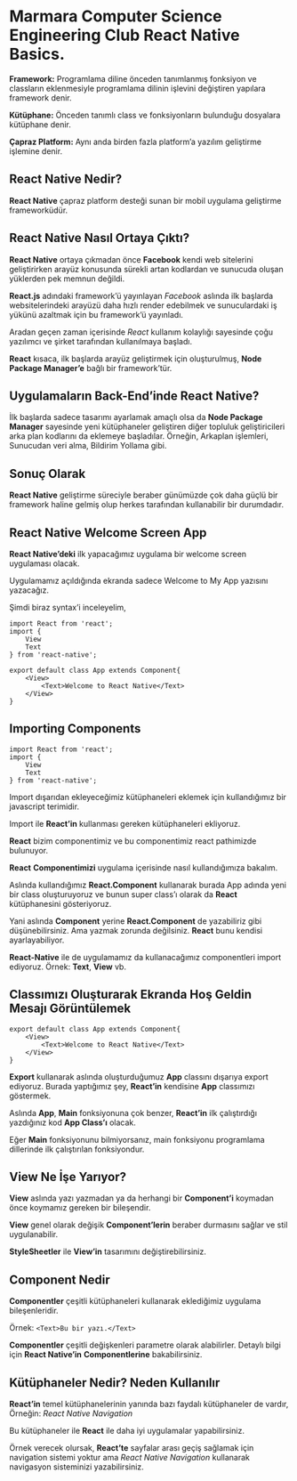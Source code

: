 # Marmara Computer Science Engineering Club React Native Basics.

**Framework:** Programlama diline önceden tanımlanmış fonksiyon ve classların eklenmesiyle programlama dilinin işlevini değiştiren yapılara framework denir.

**Kütüphane:** Önceden tanımlı class ve fonksiyonların bulunduğu dosyalara kütüphane denir.

**Çapraz Platform:** Aynı anda birden fazla platform’a yazılım geliştirme işlemine denir.

## React Native Nedir?

**React Native** çapraz platform desteği sunan bir mobil uygulama geliştirme frameworküdür.

## React Native Nasıl Ortaya Çıktı?

**React Native** ortaya çıkmadan önce **Facebook** kendi web sitelerini geliştirirken arayüz konusunda sürekli artan kodlardan ve sunucuda oluşan yüklerden pek memnun değildi.

**React.js** adındaki framework’ü yayınlayan *Facebook* aslında ilk başlarda websitelerindeki arayüzü daha hızlı render edebilmek ve sunuculardaki iş yükünü azaltmak için bu framework’ü yayınladı.

Aradan geçen zaman içerisinde *React* kullanım kolaylığı sayesinde çoğu yazılımcı ve şirket tarafından kullanılmaya başladı.

**React** kısaca, ilk başlarda arayüz geliştirmek için oluşturulmuş, **Node Package Manager’e** bağlı bir framework’tür.

## Uygulamaların Back-End’inde React Native?

İlk başlarda sadece tasarımı ayarlamak amaçlı olsa da **Node Package Manager** sayesinde yeni kütüphaneler geliştiren diğer topluluk geliştiricileri arka plan kodlarını da eklemeye başladılar. Örneğin, Arkaplan işlemleri, Sunucudan veri alma, Bildirim Yollama gibi.

## Sonuç Olarak

**React Native** geliştirme süreciyle beraber günümüzde çok daha güçlü bir framework haline gelmiş olup herkes tarafından kullanabilir bir durumdadır.

## React Native Welcome Screen App
**React Native’deki** ilk yapacağımız uygulama bir welcome screen uygulaması olacak.

Uygulamamız açıldığında ekranda sadece Welcome to My App yazısını yazacağız.

Şimdi biraz syntax’i inceleyelim,

```
import React from 'react';
import {
	View
	Text
} from 'react-native';

export default class App extends Component{
	<View>
		<Text>Welcome to React Native</Text>
	</View>
}
```

## Importing Components
```
import React from 'react';
import {
	View
	Text
} from 'react-native';
```

Import dışarıdan ekleyeceğimiz kütüphaneleri eklemek için kullandığımız bir javascript terimidir.

Import ile **React’in** kullanması gereken kütüphaneleri ekliyoruz.

**React** bizim componentimiz ve bu componentimiz react pathimizde bulunuyor.

**React** **Componentimizi** uygulama içerisinde nasıl kullandığımıza bakalım.

Aslında kullandığımız **React.Component** kullanarak burada App adında yeni bir class oluşturuyoruz ve bunun super class’ı olarak da **React** kütüphanesini gösteriyoruz.

Yani aslında **Component** yerine **React.Component** de yazabiliriz gibi düşünebilirsiniz. Ama yazmak zorunda değilsiniz. **React** bunu kendisi ayarlayabiliyor.

**React-Native** ile de uygulamamız da kullanacağımız componentleri import ediyoruz. Örnek: **Text**, **View** vb.

## Classımızı Oluşturarak Ekranda Hoş Geldin Mesajı Görüntülemek
```
export default class App extends Component{
	<View>
		<Text>Welcome to React Native</Text>
	</View>
}
```

**Export** kullanarak aslında oluşturduğumuz **App** classını dışarıya export ediyoruz. Burada yaptığımız şey, **React’in** kendisine **App** classımızı göstermek.

Aslında **App**, **Main** fonksiyonuna çok benzer, **React’in** ilk çalıştırdığı yazdığınız kod **App Class’ı** olacak.

Eğer **Main** fonksiyonunu bilmiyorsanız, main fonksiyonu programlama dillerinde ilk çalıştırılan fonksiyondur.

## View Ne İşe Yarıyor?
**View** aslında yazı yazmadan ya da herhangi bir **Component’i** koymadan önce koymamız gereken bir bileşendir.

**View** genel olarak değişik **Component’lerin** beraber durmasını sağlar ve stil uygulanabilir.

**StyleSheetler** ile **View’in** tasarımını değiştirebilirsiniz.

## Component Nedir
**Componentler** çeşitli kütüphaneleri kullanarak eklediğimiz uygulama bileşenleridir.

Örnek: `<Text>Bu bir yazı.</Text>`

**Componentler** çeşitli değişkenleri parametre olarak alabilirler. Detaylı bilgi için **React Native’in** **Componentlerine** bakabilirsiniz.

## Kütüphaneler Nedir? Neden Kullanılır
**React’in** temel kütüphanelerinin yanında bazı faydalı kütüphaneler de vardır, Örneğin: *React Native Navigation*

Bu kütüphaneler ile **React** ile daha iyi uygulamalar yapabilirsiniz.

Örnek verecek olursak, **React’te** sayfalar arası geçiş sağlamak için navigation sistemi yoktur ama *React Native Navigation* kullanarak navigasyon sisteminizi yazabilirsiniz.
